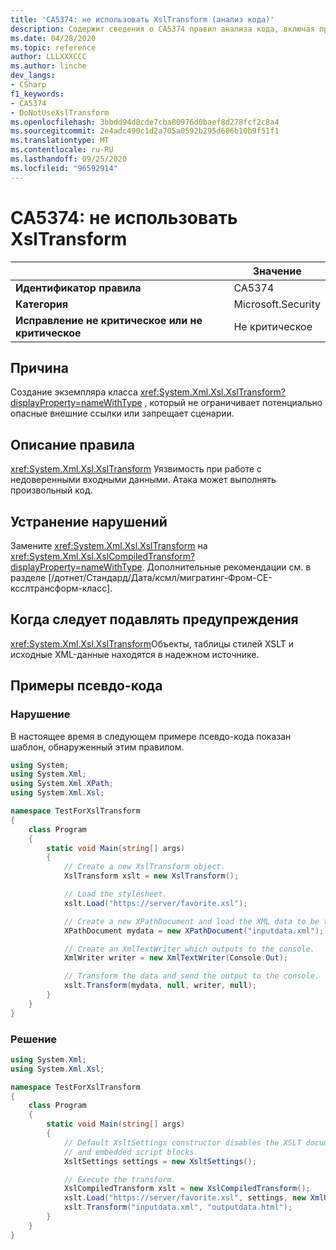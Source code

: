 ```yaml
---
title: 'CA5374: не использовать XslTransform (анализ кода)'
description: Содержит сведения о CA5374 правил анализа кода, включая причины, способы устранения нарушений и время их подавления.
ms.date: 04/28/2020
ms.topic: reference
author: LLLXXXCCC
ms.author: linche
dev_langs:
- CSharp
f1_keywords:
- CA5374
- DoNotUseXslTransform
ms.openlocfilehash: 3bbdd94d8cde7cba80976d0baef8d278fcf2c8a4
ms.sourcegitcommit: 2e4adc490c1d2a705a0592b295d606b10b9f51f1
ms.translationtype: MT
ms.contentlocale: ru-RU
ms.lasthandoff: 09/25/2020
ms.locfileid: "96592914"
---
```

# <a name="ca5374-do-not-use-xsltransform"></a>CA5374: не использовать XslTransform

| | Значение |
|-|-|
| **Идентификатор правила** |CA5374|
| **Категория** |Microsoft.Security|
| **Исправление не критическое или не критическое** |Не критическое|

## <a name="cause"></a>Причина

Создание экземпляра класса <xref:System.Xml.Xsl.XslTransform?displayProperty=nameWithType> , который не ограничивает потенциально опасные внешние ссылки или запрещает сценарии.

## <a name="rule-description"></a>Описание правила

<xref:System.Xml.Xsl.XslTransform> Уязвимость при работе с недоверенными входными данными. Атака может выполнять произвольный код.

## <a name="how-to-fix-violations"></a>Устранение нарушений

Замените <xref:System.Xml.Xsl.XslTransform> на <xref:System.Xml.Xsl.XslCompiledTransform?displayProperty=nameWithType>. Дополнительные рекомендации см. в разделе [/дотнет/Стандард/Дата/ксмл/мигратинг-Фром-СЕ-ксслтрансформ-класс].

## <a name="when-to-suppress-warnings"></a>Когда следует подавлять предупреждения

<xref:System.Xml.Xsl.XslTransform>Объекты, таблицы стилей XSLT и исходные XML-данные находятся в надежном источнике.

## <a name="pseudo-code-examples"></a>Примеры псевдо-кода

### <a name="violation"></a>Нарушение

В настоящее время в следующем примере псевдо-кода показан шаблон, обнаруженный этим правилом.

```csharp
using System;
using System.Xml;
using System.Xml.XPath;
using System.Xml.Xsl;

namespace TestForXslTransform
{
    class Program
    {
        static void Main(string[] args)
        {
            // Create a new XslTransform object.
            XslTransform xslt = new XslTransform();

            // Load the stylesheet.
            xslt.Load("https://server/favorite.xsl");

            // Create a new XPathDocument and load the XML data to be transformed.
            XPathDocument mydata = new XPathDocument("inputdata.xml");

            // Create an XmlTextWriter which outputs to the console.
            XmlWriter writer = new XmlTextWriter(Console.Out);

            // Transform the data and send the output to the console.
            xslt.Transform(mydata, null, writer, null);
        }
    }
}
```

### <a name="solution"></a>Решение

```csharp
using System.Xml;
using System.Xml.Xsl;

namespace TestForXslTransform
{
    class Program
    {
        static void Main(string[] args)
        {
            // Default XsltSettings constructor disables the XSLT document() function
            // and embedded script blocks.
            XsltSettings settings = new XsltSettings();

            // Execute the transform.
            XslCompiledTransform xslt = new XslCompiledTransform();
            xslt.Load("https://server/favorite.xsl", settings, new XmlUrlResolver());
            xslt.Transform("inputdata.xml", "outputdata.html");
        }
    }
}
```

